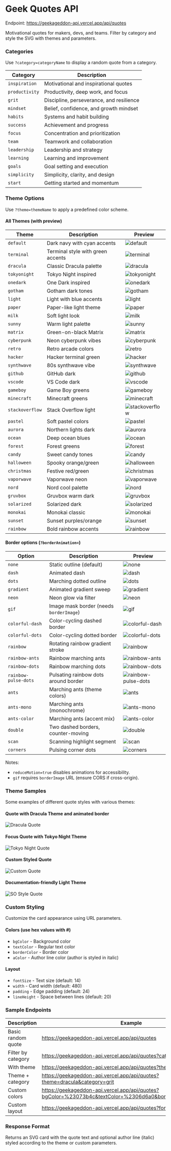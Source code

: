 # Geek Quotes API

Endpoint: https://geekageddon-api.vercel.app/api/quotes

Motivational quotes for makers, devs, and teams. Filter by category and style the SVG with themes and parameters.

### Categories
Use `?category=categoryName` to display a random quote from a category.

| Category | Description |
|----------|-------------|
| `inspiration` | Motivational and inspirational quotes |
| `productivity` | Productivity, deep work, and focus |
| `grit` | Discipline, perseverance, and resilience |
| `mindset` | Belief, confidence, and growth mindset |
| `habits` | Systems and habit building |
| `success` | Achievement and progress |
| `focus` | Concentration and prioritization |
| `team` | Teamwork and collaboration |
| `leadership` | Leadership and strategy |
| `learning` | Learning and improvement |
| `goals` | Goal setting and execution |
| `simplicity` | Simplicity, clarity, and design |
| `start` | Getting started and momentum |

### Theme Options
Use `?theme=themeName` to apply a predefined color scheme.

#### All Themes (with preview)
| Theme | Description | Preview |
|-------|-------------|---------|
| `default` | Dark navy with cyan accents | ![default](https://geekageddon-api.vercel.app/api/quotes?theme=default&category=grit) |
| `terminal` | Terminal style with green accents | ![terminal](https://geekageddon-api.vercel.app/api/quotes?theme=terminal&category=grit) |
| `dracula` | Classic Dracula palette | ![dracula](https://geekageddon-api.vercel.app/api/quotes?theme=dracula&category=grit) |
| `tokyonight` | Tokyo Night inspired | ![tokyonight](https://geekageddon-api.vercel.app/api/quotes?theme=tokyonight&category=grit) |
| `onedark` | One Dark inspired | ![onedark](https://geekageddon-api.vercel.app/api/quotes?theme=onedark&category=grit) |
| `gotham` | Gotham dark tones | ![gotham](https://geekageddon-api.vercel.app/api/quotes?theme=gotham&category=grit) |
| `light` | Light with blue accents | ![light](https://geekageddon-api.vercel.app/api/quotes?theme=light&category=grit) |
| `paper` | Paper-like light theme | ![paper](https://geekageddon-api.vercel.app/api/quotes?theme=paper&category=grit) |
| `milk` | Soft light look | ![milk](https://geekageddon-api.vercel.app/api/quotes?theme=milk&category=grit) |
| `sunny` | Warm light palette | ![sunny](https://geekageddon-api.vercel.app/api/quotes?theme=sunny&category=grit) |
| `matrix` | Green-on-black Matrix | ![matrix](https://geekageddon-api.vercel.app/api/quotes?theme=matrix&category=grit) |
| `cyberpunk` | Neon cyberpunk vibes | ![cyberpunk](https://geekageddon-api.vercel.app/api/quotes?theme=cyberpunk&category=grit) |
| `retro` | Retro arcade colors | ![retro](https://geekageddon-api.vercel.app/api/quotes?theme=retro&category=grit) |
| `hacker` | Hacker terminal green | ![hacker](https://geekageddon-api.vercel.app/api/quotes?theme=hacker&category=grit) |
| `synthwave` | 80s synthwave vibe | ![synthwave](https://geekageddon-api.vercel.app/api/quotes?theme=synthwave&category=grit) |
| `github` | GitHub dark | ![github](https://geekageddon-api.vercel.app/api/quotes?theme=github&category=grit) |
| `vscode` | VS Code dark | ![vscode](https://geekageddon-api.vercel.app/api/quotes?theme=vscode&category=grit) |
| `gameboy` | Game Boy greens | ![gameboy](https://geekageddon-api.vercel.app/api/quotes?theme=gameboy&category=grit) |
| `minecraft` | Minecraft greens | ![minecraft](https://geekageddon-api.vercel.app/api/quotes?theme=minecraft&category=grit) |
| `stackoverflow` | Stack Overflow light | ![stackoverflow](https://geekageddon-api.vercel.app/api/quotes?theme=stackoverflow&category=grit) |
| `pastel` | Soft pastel colors | ![pastel](https://geekageddon-api.vercel.app/api/quotes?theme=pastel&category=grit) |
| `aurora` | Northern lights dark | ![aurora](https://geekageddon-api.vercel.app/api/quotes?theme=aurora&category=grit) |
| `ocean` | Deep ocean blues | ![ocean](https://geekageddon-api.vercel.app/api/quotes?theme=ocean&category=grit) |
| `forest` | Forest greens | ![forest](https://geekageddon-api.vercel.app/api/quotes?theme=forest&category=grit) |
| `candy` | Sweet candy tones | ![candy](https://geekageddon-api.vercel.app/api/quotes?theme=candy&category=grit) |
| `halloween` | Spooky orange/green | ![halloween](https://geekageddon-api.vercel.app/api/quotes?theme=halloween&category=grit) |
| `christmas` | Festive red/green | ![christmas](https://geekageddon-api.vercel.app/api/quotes?theme=christmas&category=grit) |
| `vaporwave` | Vaporwave neon | ![vaporwave](https://geekageddon-api.vercel.app/api/quotes?theme=vaporwave&category=grit) |
| `nord` | Nord cool palette | ![nord](https://geekageddon-api.vercel.app/api/quotes?theme=nord&category=grit) |
| `gruvbox` | Gruvbox warm dark | ![gruvbox](https://geekageddon-api.vercel.app/api/quotes?theme=gruvbox&category=grit) |
| `solarized` | Solarized dark | ![solarized](https://geekageddon-api.vercel.app/api/quotes?theme=solarized&category=grit) |
| `monokai` | Monokai classic | ![monokai](https://geekageddon-api.vercel.app/api/quotes?theme=monokai&category=grit) |
| `sunset` | Sunset purples/orange | ![sunset](https://geekageddon-api.vercel.app/api/quotes?theme=sunset&category=grit) |
| `rainbow` | Bold rainbow accents | ![rainbow](https://geekageddon-api.vercel.app/api/quotes?theme=rainbow&category=grit) |

#### Border options (`?borderAnimation=`)
| Option | Description | Preview |
|-------|-------------|---------|
| `none` | Static outline (default) | ![none](https://geekageddon-api.vercel.app/api/quotes) |
| `dash` | Animated dash | ![dash](https://geekageddon-api.vercel.app/api/quotes?borderAnimation=dash) |
| `dots` | Marching dotted outline | ![dots](https://geekageddon-api.vercel.app/api/quotes?borderAnimation=dots) |
| `gradient` | Animated gradient sweep | ![gradient](https://geekageddon-api.vercel.app/api/quotes?borderAnimation=gradient&reduceMotion=true) |
| `neon` | Neon glow via filter | ![neon](https://geekageddon-api.vercel.app/api/quotes?borderAnimation=neon) |
| `gif` | Image mask border (needs `borderImage`) | ![gif](https://geekageddon-api.vercel.app/api/quotes?borderAnimation=gif&borderImage=https://example.com/overlay.gif) |
| `colorful-dash` | Color-cycling dashed border | ![colorful-dash](https://geekageddon-api.vercel.app/api/quotes?borderAnimation=colorful-dash) |
| `colorful-dots` | Color-cycling dotted border | ![colorful-dots](https://geekageddon-api.vercel.app/api/quotes?borderAnimation=colorful-dots) |
| `rainbow` | Rotating rainbow gradient stroke | ![rainbow](https://geekageddon-api.vercel.app/api/quotes?borderAnimation=rainbow) |
| `rainbow-ants` | Rainbow marching ants | ![rainbow-ants](https://geekageddon-api.vercel.app/api/quotes?borderAnimation=rainbow-ants) |
| `rainbow-dots` | Rainbow marching dots | ![rainbow-dots](https://geekageddon-api.vercel.app/api/quotes?borderAnimation=rainbow-dots) |
| `rainbow-pulse-dots` | Pulsating rainbow dots around border | ![rainbow-pulse-dots](https://geekageddon-api.vercel.app/api/quotes?borderAnimation=rainbow-pulse-dots) |
| `ants` | Marching ants (theme colors) | ![ants](https://geekageddon-api.vercel.app/api/quotes?borderAnimation=ants) |
| `ants-mono` | Marching ants (monochrome) | ![ants-mono](https://geekageddon-api.vercel.app/api/quotes?borderAnimation=ants-mono) |
| `ants-color` | Marching ants (accent mix) | ![ants-color](https://geekageddon-api.vercel.app/api/quotes?borderAnimation=ants-color) |
| `double` | Two dashed borders, counter-moving | ![double](https://geekageddon-api.vercel.app/api/quotes?borderAnimation=double) |
| `scan` | Scanning highlight segment | ![scan](https://geekageddon-api.vercel.app/api/quotes?borderAnimation=scan) |
| `corners` | Pulsing corner dots | ![corners](https://geekageddon-api.vercel.app/api/quotes?borderAnimation=corners) |

Notes:
- `reduceMotion=true` disables animations for accessibility.
- `gif` requires `borderImage` URL (ensure CORS if cross-origin).

### Theme Samples

Some examples of different quote styles with various themes:

#### Quote with Dracula Theme and animated border
![Dracula Quote](https://geekageddon-api.vercel.app/api/quotes?theme=dracula&category=grit&borderAnimation=colorful-dash)

#### Focus Quote with Tokyo Night Theme
![Tokyo Night Quote](https://geekageddon-api.vercel.app/api/quotes?theme=tokyonight&category=focus)

#### Custom Styled Quote
![Custom Quote](https://geekageddon-api.vercel.app/api/quotes?bgColor=%23073b4c&textColor=%2306d6a0&borderColor=%2306d6a0&width=520&fontSize=16)

#### Documentation-friendly Light Theme
![SO Style Quote](https://geekageddon-api.vercel.app/api/quotes?theme=stackoverflow&category=inspiration)

### Custom Styling
Customize the card appearance using URL parameters.

#### Colors (use hex values with #)
- `bgColor` - Background color
- `textColor` - Regular text color
- `borderColor` - Border color
- `aColor` - Author line color (author is styled in italic)

#### Layout
- `fontSize` - Text size (default: 14)
- `width` - Card width (default: 480)
- `padding` - Edge padding (default: 24)
- `lineHeight` - Space between lines (default: 20)

### Sample Endpoints

| Description | Example |
|------------|---------|
| Basic random quote | https://geekageddon-api.vercel.app/api/quotes |
| Filter by category | https://geekageddon-api.vercel.app/api/quotes?category=grit |
| With theme | https://geekageddon-api.vercel.app/api/quotes?theme=dracula |
| Theme + category | https://geekageddon-api.vercel.app/api/quotes?theme=dracula&category=grit |
| Custom colors | https://geekageddon-api.vercel.app/api/quotes?bgColor=%23073b4c&textColor=%2306d6a0&borderColor=%2306d6a0 |
| Custom layout | https://geekageddon-api.vercel.app/api/quotes?fontSize=16&width=600 |

### Response Format
Returns an SVG card with the quote text and optional author line (italic) styled according to the theme or custom parameters.
